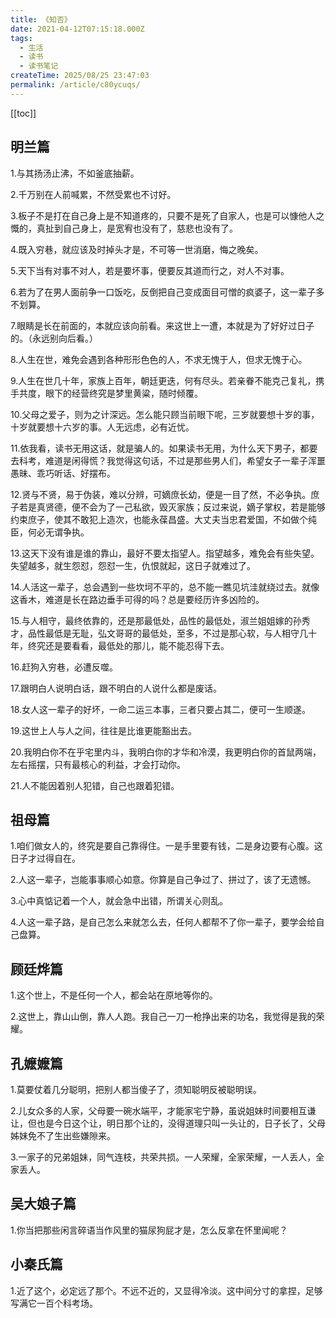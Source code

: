 ```yaml
---
title: 《知否》
date: 2021-04-12T07:15:18.000Z
tags:
  - 生活
  - 读书
  - 读书笔记
createTime: 2025/08/25 23:47:03
permalink: /article/c80ycuqs/
---
```

[[toc]]

## 明兰篇

1.与其扬汤止沸，不如釜底抽薪。

2.千万别在人前喊累，不然受累也不讨好。

3.板子不是打在自己身上是不知道疼的，只要不是死了自家人，也是可以慷他人之慨的，真扯到自己身上，是宽宥也没有了，慈悲也没有了。

4.既入穷巷，就应该及时掉头才是，不可等一世消磨，悔之晚矣。

5.天下当有对事不对人，若是要坏事，便要反其道而行之，对人不对事。

6.若为了在男人面前争一口饭吃，反倒把自己变成面目可憎的疯婆子，这一辈子多不划算。

7.眼睛是长在前面的，本就应该向前看。来这世上一遭，本就是为了好好过日子的。（永远别向后看。）

8.人生在世，难免会遇到各种形形色色的人，不求无愧于人，但求无愧于心。

9.人生在世几十年，家族上百年，朝廷更迭，何有尽头。若亲眷不能克己复礼，携手共度，眼下的经营终究是梦里黄粱，随时倾覆。

10.父母之爱子，则为之计深远。怎么能只顾当前眼下呢，三岁就要想十岁的事，十岁就要想十六岁的事。人无远虑，必有近忧。

11.依我看，读书无用这话，就是骗人的。如果读书无用，为什么天下男子，都要去科考，难道是闲得慌？我觉得这句话，不过是那些男人们，希望女子一辈子浑噩愚昧、乖巧听话、好摆布。

12.贤与不贤，易于伪装，难以分辨，可嫡庶长幼，便是一目了然，不必争执。庶子若是真贤德，便不会为了一己私欲，毁灭家族；反过来说，嫡子掌权，若是能够约束庶子，使其不敢犯上造次，也能永葆昌盛。大丈夫当忠君爱国，不如做个纯臣，何必无谓争执。

13.这天下没有谁是谁的靠山，最好不要太指望人。指望越多，难免会有些失望。失望越多，就生怨怼，怨怼一生，仇恨就起，这日子就难过了。

14.人活这一辈子，总会遇到一些坎坷不平的，总不能一瞧见坑洼就绕过去。就像这香木，难道是长在路边垂手可得的吗？总是要经历许多凶险的。

15.与人相守，最终依靠的，还是那最低处，品性的最低处，淑兰姐姐嫁的孙秀才，品性最低是无耻，弘文哥哥的最低处，至多，不过是那心软，与人相守几十年，终究还是要看看，最低处的那儿，能不能忍得下去。

16.赶狗入穷巷，必遭反噬。

17.跟明白人说明白话，跟不明白的人说什么都是废话。

18.女人这一辈子的好坏，一命二运三本事，三者只要占其二，便可一生顺遂。

19.这世上人与人之间，往往是比谁更能豁出去。

20.我明白你不在乎宅里内斗，我明白你的才华和冷漠，我更明白你的首鼠两端，左右摇摆，只有最核心的利益，才会打动你。

21.人不能因着别人犯错，自己也跟着犯错。

## 祖母篇

1.咱们做女人的，终究是要自己靠得住。一是手里要有钱，二是身边要有心腹。这日子才过得自在。

2.人这一辈子，岂能事事顺心如意。你算是自己争过了、拼过了，该了无遗憾。

3.心中真惦记着一个人，就会急中出错，所谓关心则乱。

4.人这一辈子路，是自己怎么来就怎么去，任何人都帮不了你一辈子，要学会给自己盘算。

## 顾廷烨篇

1.这个世上，不是任何一个人，都会站在原地等你的。

2.这世上，靠山山倒，靠人人跑。我自己一刀一枪挣出来的功名，我觉得是我的荣耀。

## 孔嬷嬷篇

1.莫要仗着几分聪明，把别人都当傻子了，须知聪明反被聪明误。

2.儿女众多的人家，父母要一碗水端平，才能家宅宁静，虽说姐妹时间要相互谦让，但也是今日这个让，明日那个让的，没得道理只叫一头让的，日子长了，父母姊妹免不了生出些嫌隙来。

3.一家子的兄弟姐妹，同气连枝，共荣共损。一人荣耀，全家荣耀，一人丢人，全家丢人。

## 吴大娘子篇

1.你当把那些闲言碎语当作风里的猫尿狗屁才是，怎么反拿在怀里闻呢？

## 小秦氏篇

1.近了这个，必定远了那个。不远不近的，又显得冷淡。这中间分寸的拿捏，足够写满它一百个科考场。
